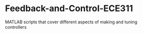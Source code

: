# Feedback-and-Control-ECE311
MATLAB scripts that cover different aspects of making and tuning controllers
